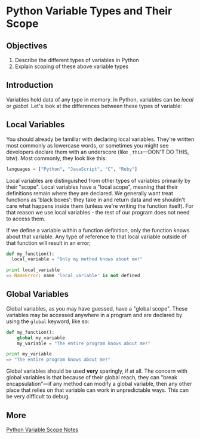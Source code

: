 # Python Variable Types and Their Scope

## Objectives

1. Describe the different types of variables in Python
2. Explain scoping of these above variable types

## Introduction

Variables hold data of any type in memory. In Python, variables can be *local* or *global*. Let's look at the differences between these types of variable:

## Local Variables

You should already be familiar with declaring local variables. They're written most commonly as lowercase words, or sometimes you might see developers declare them with an underscore (like `_this`––DON'T DO THIS, btw). Most commonly, they look like this:

```python
languages = ["Python", "JavaScript", "C", "Ruby"]
```

Local variables are distinguished from other types of variables primarily by their "scope". Local variables have a "local scope", meaning that their definitions remain where they are declared. We generally want treat functions as 'black boxes': they take in and return data and we shouldn't care what happens inside them (unless we're writing the function itself). For that reason we use local variables - the rest of our program does not need to access them.

If we define a variable within a function definition, only the function knows about that variable. Any type of reference to that local variable outside of that function will result in an error;

```python
def my_function():
  local_variable = "Only my method knows about me!"

print local_variable
=> NameError: name 'local_variable' is not defined
```

## Global Variables

Global variables, as you may have guessed, have a "global scope". These variables may be accessed anywhere in a program and are declared by using the `global` keyword, like so:

```python
def my_function():
    global my_variable
    my_variable = "The entire program knows about me!"

print my_variable
=> "The entire program knows about me!"
```

Global variables should be used **very** sparingly, if at all. The concern with global variables is that because of their global reach, they can "break encapsulation"—if any method can modify a global variable, then any other place that relies on that variable can work in unpredictable ways. This can be very difficult to debug.

## More
[Python Variable Scope Notes](http://www.saltycrane.com/blog/2008/01/python-variable-scope-notes/)
